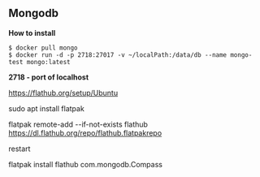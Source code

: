 ## Mongodb

**How to install**
  ```
  $ docker pull mongo
  $ docker run -d -p 2718:27017 -v ~/localPath:/data/db --name mongo-test mongo:latest
  ```
**2718 - port of localhost**


https://flathub.org/setup/Ubuntu

sudo apt install flatpak

flatpak remote-add --if-not-exists flathub https://dl.flathub.org/repo/flathub.flatpakrepo

restart

flatpak install flathub com.mongodb.Compass
